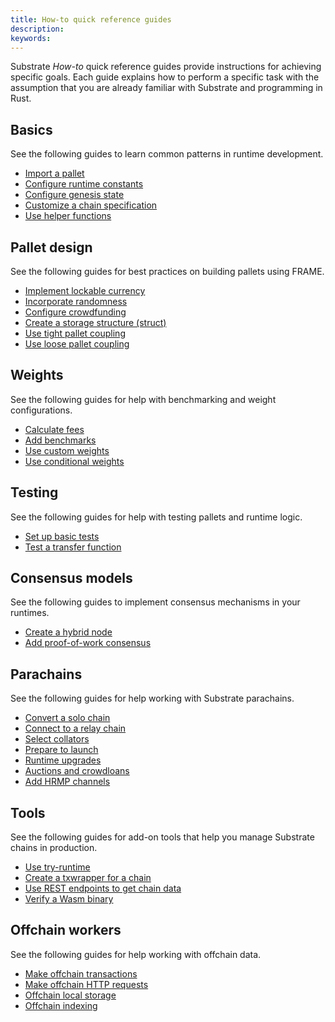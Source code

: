 ```yaml
---
title: How-to quick reference guides
description:
keywords:
---
```


Substrate _How-to_ quick reference guides provide instructions for achieving specific goals.
Each guide explains how to perform a specific task with the assumption that you are already familiar with Substrate and programming in Rust.

## Basics

See the following guides to learn common patterns in runtime development.

- [Import a pallet](/reference/how-to-guides/basics/import-a-pallet/)
- [Configure runtime constants](/reference/how-to-guides/basics/configure-runtime-constants/)
- [Configure genesis state](/reference/how-to-guides/basics/configure-genesis-state)
- [Customize a chain specification](/reference/how-to-guides/basics/customize-a-chain-specification)
- [Use helper functions](/reference/how-to-guides/basics/use-helper-functions)

## Pallet design

See the following guides for best practices on building pallets using FRAME.

- [Implement lockable currency](/reference/how-to-guides/pallet-design/implement-lockable-currency/)
- [Incorporate randomness](/reference/how-to-guides/pallet-design/incorporate-randomness/)
- [Configure crowdfunding](/reference/how-to-guides/pallet-design/configure-crowdfunding/)
- [Create a storage structure (struct)](/reference/how-to-guides/pallet-design/create-a-storage-structure/)
- [Use tight pallet coupling](/reference/how-to-guides/pallet-design/use-tight-coupling/)
- [Use loose pallet coupling](/reference/how-to-guides/pallet-design/use-loose-coupling/)

## Weights

See the following guides for help with benchmarking and weight configurations.

- [Calculate fees](/reference/how-to-guides/weights/calculate-fees/)
- [Add benchmarks](/reference/how-to-guides/weights/add-benchmarks/)
- [Use custom weights](/reference/how-to-guides/weights/use-custom-weights/)
- [Use conditional weights](/reference/how-to-guides/weights/use-conditional-weights/)

## Testing

See the following guides for help with testing pallets and runtime logic.

- [Set up basic tests](/reference/how-to-guides/testing/set-up-basic-tests/)
- [Test a transfer function](/reference/how-to-guides/testing/test-a-transfer-function/)

## Consensus models

See the following guides to implement consensus mechanisms in your runtimes.

- [Create a hybrid node](/reference/how-to-guides/consensus-models/create-a-hybrid-node/)
- [Add proof-of-work consensus](/reference/how-to-guides/consensus-models/add-proof-of-work-consensus/)

## Parachains

See the following guides for help working with Substrate parachains.

- [Convert a solo chain](/reference/how-to-guides/parachains/convert-a-solo-chain/)
- [Connect to a relay chain](/reference/how-to-guides/parachains/connect-to-a-relay-chain/)
- [Select collators](/reference/how-to-guides/parachains/select-collators/)
- [Prepare to launch](/reference/how-to-guides/parachains/prepare-to-launch/)
- [Runtime upgrades](/reference/how-to-guides/parachains/upgrade-a-parachain/)
- [Auctions and crowdloans](/reference/how-to-guides/parachains/auctions-and-crowdloans/)
- [Add HRMP channels](/reference/how-to-guides/parachains/add-hrmp-channels/)

## Tools

See the following guides for add-on tools that help you manage Substrate chains in production.

- [Use try-runtime](/reference/how-to-guides/tools/use-try-runtime/)
- [Create a txwrapper for a chain](/reference/how-to-guides/tools/create-a-txwrapper/)
- [Use REST endpoints to get chain data](/reference/how-to-guides/tools/use-sidecar/)
- [Verify a Wasm binary](/reference/how-to-guides/tools/verify-wasm/)

## Offchain workers

See the following guides for help working with offchain data.

- [Make offchain transactions](/reference/how-to-guides/offchain-workers/offchain-transactions/)
- [Make offchain HTTP requests](/reference/how-to-guides/offchain-workers/offchain-http-requests/)
- [Offchain local storage](/reference/how-to-guides/offchain-workers/offchain-local-storage/)
- [Offchain indexing](/reference/how-to-guides/offchain-workers/offchain-indexing/)

<!--
- [Calculate weight](/reference/how-to-guides/basics/calc-weights/)
- [Mint primitive tokens](/reference/how-to-guides/basics/mint-basic-tokens/)
- [Add the contracts pallet](/reference/how-to-guides/pallet-design/add-contracts-pallet/)
-->
